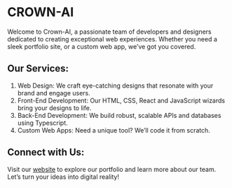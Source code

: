 # CROWN-AI
Welcome to Crown-AI, a passionate team of developers and designers dedicated to creating exceptional web experiences. Whether you need a sleek portfolio site, or a custom web app, we’ve got you covered.

## Our Services:
1. Web Design: We craft eye-catching designs that resonate with your brand and engage users.
2. Front-End Development: Our HTML, CSS, React and JavaScript wizards bring your designs to life.
3. Back-End Development: We build robust, scalable APIs and databases using Typescript.
4. Custom Web Apps: Need a unique tool? We’ll code it from scratch.
   
## Connect with Us: 
Visit our [website](https://crown-ai.vercel.app) to explore our portfolio and learn more about our team. Let’s turn your ideas into digital reality!
